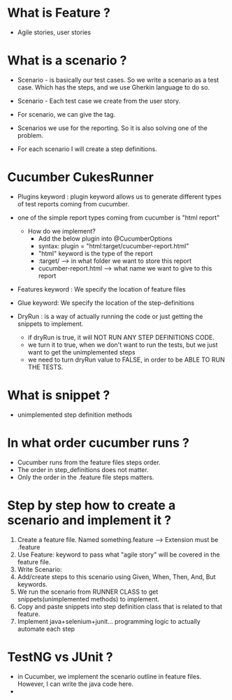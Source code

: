 # What is Feature ? 
- Agile stories, user stories

# What is a scenario ? 
- Scenario - is basically our test cases. So we write a scenario as a test case. Which has the steps, and we use Gherkin language to do so.
- Scenario - Each test case we create from the user story.

- For scenario, we can give the tag. 
- Scenarios we use for the reporting. So it is also solving one of the problem. 
- For each scenario I will create a step definitions. 

# Cucumber CukesRunner 
- Plugins keyword : plugin keyword allows us to generate different types of test reports coming from cucumber.
- one of the simple report types coming from cucumber is "html report"
  - How do we implement?
    - Add the below plugin into @CucumberOptions
    - syntax: plugin = "html:target/cucumber-report.html"
    - "html" keyword is the type of the report
    - :target/  --> in what folder we want to store this report
    - cucumber-report.html --> what name we want to give to this report    

    
- Features keyword : We specify the location of feature files
- Glue keyword: We specify the location of the step-definitions 
- DryRun : is a way of actually running the code or just getting the snippets to implement.
    - if dryRun is true, it will NOT RUN ANY STEP DEFINITIONS CODE.
    - we turn it to true, when we don't want to run the tests, but we just want to get the unimplemented steps
    - we need to turn dryRun value to FALSE, in order to be ABLE TO RUN THE TESTS.
    
# What is snippet ? 
- unimplemented step definition methods

# In what order cucumber runs ?
- Cucumber runs from the feature files steps order.
- The order in step_definitions does not matter.
- Only the order in the .feature file steps matters.

# Step by step how to create a scenario and implement it ?

 1) Create a feature file. Named something.feature --> Extension must be .feature
 2) Use Feature: keyword to pass what "agile story" will be covered in the feature file.
 3) Write Scenario:
 4) Add/create steps to this scenario using Given, When, Then, And, But keywords.
 5) We run the scenario from RUNNER CLASS to get snippets(unimplemented methods) to implement.
 6) Copy and paste snippets into step definition class that is related to that feature.
 7) Implement java+selenium+junit... programming logic to actually automate each step

# TestNG vs JUnit ? 
- in Cucumber, we implement the scenario outline in feature files. However, I can write the java code here.
- 

    

